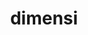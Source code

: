 ---
date:  ""
draft: false
title: "dimensi"
short: "dimensi"
thumb:
    image: "cover.jpg"
    anima: ""
    video: ""
layout: ""
weight: 15
lister: 2
format:
    media: "article"
    model: ""
    datum:
        data: ""
require:
    - prop: ""
      name: ""
      icon: ""
      desc: ""
metadata:
    index: false
    thumb: "cover.jpg"
    group: []
    author: ["Al Muhdil Karim"]
description: "Box Dimensions pada CSS membantu mengatur ukuran elemen lebih rapi dan proporsional."
---